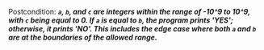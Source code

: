 Postcondition: ***`a`, `b`, and `c` are integers within the range of -10^9 to 10^9, with `c` being equal to 0. If `a` is equal to `b`, the program prints 'YES'; otherwise, it prints 'NO'. This includes the edge case where both `a` and `b` are at the boundaries of the allowed range.***